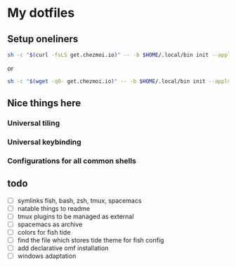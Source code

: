 # My dotfiles

## Setup oneliners

```bash
sh -c "$(curl -fsLS get.chezmoi.io)" -- -b $HOME/.local/bin init --apply --ssh xelorr
```
or
```bash
sh -c "$(wget -qO- get.chezmoi.io)" -- -b $HOME/.local/bin init --apply --ssh xelorr
```

## Nice things here

### Universal tiling

### Universal keybinding

### Configurations for all common shells

## todo

- [ ] symlinks fish, bash, zsh, tmux, spacemacs
- [ ] natable things to readme
- [ ] tmux plugins to be managed as external
- [ ] spacemacs as archive
- [ ] colors for fish tide
- [ ] find the file which stores tide theme for fish config
- [ ] add declarative omf installation
- [ ] windows adaptation

